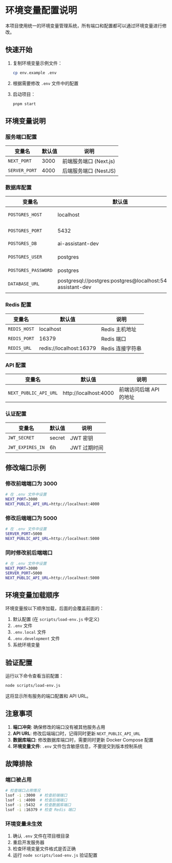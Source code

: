 # 环境变量配置说明

本项目使用统一的环境变量管理系统，所有端口和配置都可以通过环境变量进行修改。

## 快速开始

1. 复制环境变量示例文件：

   ```bash
   cp env.example .env
   ```

2. 根据需要修改 `.env` 文件中的配置

3. 启动项目：
   ```bash
   pnpm start
   ```

## 环境变量说明

### 服务端口配置

| 变量名        | 默认值 | 说明                   |
| ------------- | ------ | ---------------------- |
| `NEXT_PORT`   | 3000   | 前端服务端口 (Next.js) |
| `SERVER_PORT` | 4000   | 后端服务端口 (NestJS)  |

### 数据库配置

| 变量名              | 默认值                                                         | 说明                 |
| ------------------- | -------------------------------------------------------------- | -------------------- |
| `POSTGRES_HOST`     | localhost                                                      | PostgreSQL 主机地址  |
| `POSTGRES_PORT`     | 5432                                                           | PostgreSQL 端口      |
| `POSTGRES_DB`       | ai-assistant-dev                                               | 数据库名称           |
| `POSTGRES_USER`     | postgres                                                       | 数据库用户名         |
| `POSTGRES_PASSWORD` | postgres                                                       | 数据库密码           |
| `DATABASE_URL`      | postgresql://postgres:postgres@localhost:5432/ai-assistant-dev | 完整数据库连接字符串 |

### Redis 配置

| 变量名       | 默认值                  | 说明             |
| ------------ | ----------------------- | ---------------- |
| `REDIS_HOST` | localhost               | Redis 主机地址   |
| `REDIS_PORT` | 16379                   | Redis 端口       |
| `REDIS_URL`  | redis://localhost:16379 | Redis 连接字符串 |

### API 配置

| 变量名                | 默认值                | 说明                    |
| --------------------- | --------------------- | ----------------------- |
| `NEXT_PUBLIC_API_URL` | http://localhost:4000 | 前端访问后端 API 的地址 |

### 认证配置

| 变量名           | 默认值 | 说明         |
| ---------------- | ------ | ------------ |
| `JWT_SECRET`     | secret | JWT 密钥     |
| `JWT_EXPIRES_IN` | 6h     | JWT 过期时间 |

## 修改端口示例

### 修改前端端口为 3000

```bash
# 在 .env 文件中设置
NEXT_PORT=3000
NEXT_PUBLIC_API_URL=http://localhost:4000
```

### 修改后端端口为 5000

```bash
# 在 .env 文件中设置
SERVER_PORT=5000
NEXT_PUBLIC_API_URL=http://localhost:5000
```

### 同时修改前后端端口

```bash
# 在 .env 文件中设置
NEXT_PORT=3000
SERVER_PORT=5000
NEXT_PUBLIC_API_URL=http://localhost:5000
```

## 环境变量加载顺序

环境变量按以下顺序加载，后面的会覆盖前面的：

1. 默认配置 (在 `scripts/load-env.js` 中定义)
2. `.env` 文件
3. `.env.local` 文件
4. `.env.development` 文件
5. 系统环境变量

## 验证配置

运行以下命令查看当前配置：

```bash
node scripts/load-env.js
```

这将显示所有服务的端口配置和 API URL。

## 注意事项

1. **端口冲突**: 确保修改的端口没有被其他服务占用
2. **API URL**: 修改后端端口时，记得同时更新 `NEXT_PUBLIC_API_URL`
3. **数据库端口**: 修改数据库端口时，需要同时更新 Docker Compose 配置
4. **环境变量文件**: `.env` 文件包含敏感信息，不要提交到版本控制系统

## 故障排除

### 端口被占用

```bash
# 检查端口占用情况
lsof -i :3000  # 检查前端端口
lsof -i :4000  # 检查后端端口
lsof -i :5432  # 检查数据库端口
lsof -i :16379 # 检查 Redis 端口
```

### 环境变量未生效

1. 确认 `.env` 文件在项目根目录
2. 重启开发服务器
3. 检查环境变量文件格式是否正确
4. 运行 `node scripts/load-env.js` 验证配置
